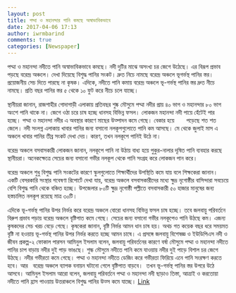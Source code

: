 ```yaml
---
layout: post
title: পদ্মা ও মহানন্দার পানি কমছে অস্বাভাবিকভাবে
date: 2017-04-06 17:13
author: iwrmbarind
comments: true
categories: [Newspaper]
---
```

পদ্মা ও মহানন্দা নদীতে পানি অস্বাভাবিকভাবে কমছে। নদী দুটির মাঝে অসংখ্য চর জেগে উঠেছে। এর বিরূপ প্রভাব পড়ছে বরেন্দ্র অঞ্চলে। দেখা দিয়েছে বিশুদ্ধ পানির সংকট। দ্রুত নিচে নামছে বরেন্দ্র অঞ্চলে ভূগর্ভস্থ পানির স্তর। প্রয়োজনীয় সেচ দিতে পারছে না কৃষক। এদিকে, নদীতে পানি কমায় বরেন্দ্র অঞ্চলে ভূ-গর্ভস্থ পানির স্তর দ্রুত নীচে নামছে। প্রতি বছর পানির স্তর ৫ থেকে ১০ ফুট করে নীচে চলে যাচ্ছে।

স্থানীয়রা জানান, রাজশাহীর গোদাগাড়ী এলাকায় প্রতিবছর শুষ্ক মৌসুমে পদ্মা নদীর প্রায় ৪০ ভাগ ও মহানন্দার ৮০ ভাগ অংশে পানি থাকে না। জেগে ওঠা চরে চাষ হচ্ছে ধানসহ বিভিন্ন ফসল। লোকজন মহানন্দা নদী পায়ে হেঁটেই পার হচ্ছে। পদ্মা ও মহানন্দা নদীর এ অবস্থার কারণে মাছের উত্পাদন কমে গেছে। বেকার হয়ে       পড়েছে শত শত জেলে। নদী সংলগ্ন এলাকায় খাবার পানির জন্য বসানো নলকূপগুলোতে পানি কম আসছে। মে থেকে জুলাই মাস এ অঞ্চলে খাবার পানির তীব্র সংকট দেখা দেয়। কারণ, তখন নলকূপে পানিই উঠে না।

বরেন্দ্র অঞ্চলে বসবাসকারী লোকজন জানান, নলকূপে পানি না উঠায় বাধ্য হয়ে পুকুর-নালার দূষিত পানি ব্যবহার করছে স্থানীয়রা। অনেকক্ষেত্রে সেচের জন্য বসানো গভীর নলকূপ থেকে পানি সংগ্রহ করে লোকজন পান করে।

বরেন্দ্র অঞ্চলে শুধু বিশুদ্ধ পানি সংকটের কারণে স্কুলগুলোতে শিক্ষার্থীদের উপস্থিতি কমে যায় বলে শিক্ষকেরা জানান। একটি বেসরকারি সংস্থার গবেষণা রিপোর্টে দেখা যায়, বরেন্দ্র অঞ্চলে বসবাসকারীদের মধ্যে ক্ষুদ্র নৃগোষ্ঠীর বাসিন্দারা সবচেয়ে বেশি বিশুদ্ধ পানি থেকে বঞ্চিত হচ্ছে। উপজেলার ৮০টি ক্ষুদ্র নৃগোষ্ঠী পল্লীতে বসবাসকারী ৫০ হাজার মানুষের জন্য হস্তচালিত নলকূপ রয়েছে মাত্র ৩০টি।

এদিকে ভূ-গর্ভস্থ পানির উপর নির্ভর করে বরেন্দ্র অঞ্চলে বোরো ধানসহ বিভিন্ন ফসল চাষ হচ্ছে। তবে জলবায়ু পরিবর্তনে বিরুপ প্রভাব পড়ায় বরেন্দ্র অঞ্চলে বৃষ্টিপাত কমে গেছে। সেচের জন্য বসানো গভীর নলকূপেও পানি উঠছে কম। এজন্য কৃষকদের সেচ খরচ বেড়ে গেছে। কৃষকেরা জানান, বৃষ্টি নির্ভর আমন ধান চাষ হয়। অথচ গত কয়েক বছর ধরে সময়মত বৃষ্টি না হওয়ায় ভূ-গর্ভস্থ পানির উপর নির্ভর করতে হচ্ছে আমন চাষে। এ প্রসঙ্গে জলবায়ু বিশেষজ্ঞ ও ইউডিপিএস নদী ও জীবন প্রকল্প-২ ফোকাল পারসন আমিনুল ইসলাম বলেন, জলবায়ু পরিবর্তনের কারণে বর্ষা মৌসুমে পদ্মা ও মহানন্দা নদীতে পানির চাপ বাড়ায় নদীর দুই পাড় ভাঙছে। শুল্ক মৌসুমে নদীতে পানি কমে যাওয়ায় নদীর দুই পাড়ে বিশাল চর জেগে উঠছে। নদীর গভীরতা কমে গেছে। পদ্মা ও মহানন্দা নদীতে ডেজিং করে গভীরতা ফিরিয়ে এনে পানি সংরক্ষণ করতে হবে। আর   বরেন্দ্র অঞ্চলে ব্যাপক বনায়ন ঘটানো গেলে বৃষ্টিপাত বাড়বে।  তখন ভূ-গর্ভস্থ পানির স্তর উপরে উঠে আসবে। আমিনুল ইসলাম আরো বলেন, জলবায়ু পরিবর্তনে পদ্মা ও মহানন্দা নদী ছাড়াও তিস্তা, আত্রাই ও করতোয়া নদীতে পানি হ্রাস পাওয়ায় উত্তরাঞ্চলে বিশুদ্ধ পানির উত্স কমে যাচ্ছে।
<a href="http://www.ittefaq.com.bd/wholecountry/2017/03/21/108506.html" target="_blank">Link</a>
